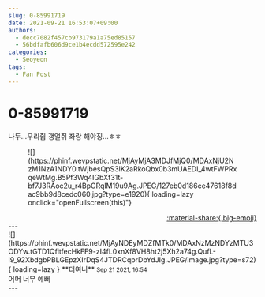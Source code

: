 ```yaml
---
slug: 0-85991719
date: 2021-09-21 16:53:07+09:00
authors:
  - decc7082f457cb973179a1a75ed85157
  - 56bdfafb606d9ce1b4ecdd572595e242
categories:
  - Seoyeon
tags:
  - Fan Post
---
```


# 0-85991719

<div class="post-container" markdown="1">
<div class="content-container md-sidebar__scrollwrap" markdown="1">

나두...우리쥡 갱얼쥐 좌랑 해야징...ㅎㅎ
<figure markdown="1">
![](https://phinf.wevpstatic.net/MjAyMjA3MDJfMjQ0/MDAxNjU2NzM1NzA1NDY0.tWjbesQpS3IK2aRkoQbx0b3mUAEDI_4wtFWPRxqeWtMg.B5Pf3Wq4IGbXf31t-bf7J3RAoc2u_r4BpGRqlM19u9Ag.JPEG/127eb0d186ce47618f8dac9bb9d8cedc060.jpg?type=e1920){ loading=lazy onclick="openFullscreen(this)"}
</figure>


</div>
</div>

<div style="text-align: right;" markdown="1">
<a href="https://weverse.io/fromis9/fanpost/0-85991719" style="text-align: right;">:material-share:{.big-emoji}</a>
</div>
---

<div class="comments-container md-sidebar__scrollwrap" markdown="1">
<div class="comment" markdown="1">
<div class='id-container' markdown="1">
![](https://phinf.wevpstatic.net/MjAyNDEyMDZfMTk0/MDAxNzMzNDYzMTU3ODYw.tGTD1QfitfecHkFF9-zI4fL0xnXf8VH8ht2j5Xh2a74g.QufL-i9_92XbdgbPBLGEpzXIrDqS4JTDRCqprDbYdJIg.JPEG/image.jpg?type=s72){ loading=lazy }
**<span class="artist">더여니</span>** <small>Sep 21 2021, 16:54</small><br>
</div>
<div class='comment-body' markdown="1">
어머 너무 예뻐
</div>
</div>
</div>
---
